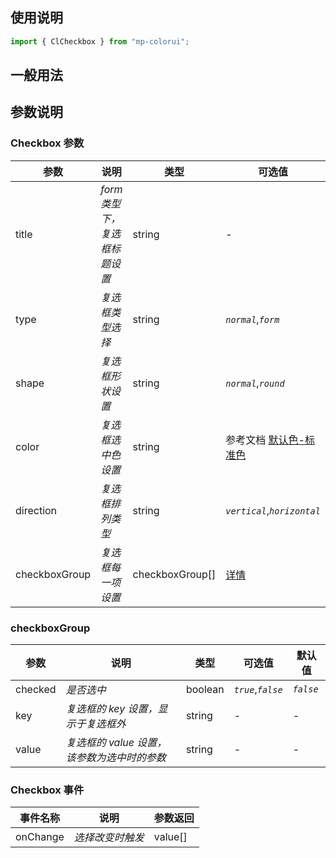 ## 使用说明

```jsx
import { ClCheckbox } from "mp-colorui";
```

## 一般用法

<CodeShow componentName='checkbox' />

## 参数说明

### Checkbox 参数

| 参数          | 说明                          | 类型            | 可选值                                          | 默认值       |
| ------------- | ----------------------------- | --------------- | ----------------------------------------------- | ------------ |
| title         | _form 类型下，复选框标题设置_ | string          | -                                               | -            |
| type          | _复选框类型选择_              | string          | _`normal`_,_`form`_                             | _`normal`_   |
| shape         | _复选框形状设置_              | string          | _`normal`_,_`round`_                            | _`normal`_   |
| color         | _复选框选中色设置_            | string          | 参考文档 [默认色-标准色](/home/color#标准色) | _`green`_    |
| direction     | _复选框排列类型_              | string          | _`vertical`_,_`horizontal`_                     | _`vertical`_ |
| checkboxGroup | _复选框每一项设置_            | checkboxGroup[] | [详情](/form/checkbox#checkboxgroup)         | []           |

### checkboxGroup

| 参数    | 说明                                        | 类型    | 可选值             | 默认值    |
| ------- | ------------------------------------------- | ------- | ------------------ | --------- |
| checked | _是否选中_                                  | boolean | _`true`_,_`false`_ | _`false`_ |
| key     | _复选框的 key 设置，显示于复选框外_         | string  | -                  | -         |
| value   | _复选框的 value 设置，该参数为选中时的参数_ | string  | -                  | -         |

### Checkbox 事件

| 事件名称 | 说明             | 参数返回 |
| -------- | ---------------- | -------- |
| onChange | _选择改变时触发_ | value[]  |

<FloatPhone url="https://yinliangdream.github.io/mp-colorui-h5-demo/#/pages/components/checkbox/index" />
